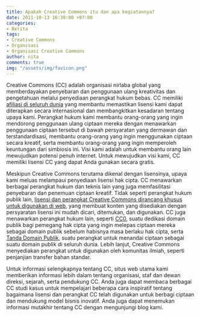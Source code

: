 ```yaml
---
title: Apakah Creative Commons itu dan apa kegiatannya?
date: 2011-10-13 16:30:00 +07:00
categories:
- Berita
tags:
- Creative Commons
- Organisasi
- Organisasi Creative Commons
author: nita
comments: true
img: "/assets/img/favicon.png"
---
```


Creative Commons (CC) adalah organisasi nirlaba global yang memberdayakan penyebaran dan penggunaan ulang kreativitas dan pengetahuan melalui penyediaan perangkat hukum bebas. CC memiliki [afiliasi di seluruh dunia](http://creativecommons.org/international/) yang membantu memastikan lisensi kami dapat diterapkan secara internasional dan membangkitkan kesadaran tentang upaya kami. Perangkat hukum kami membantu orang-orang yang ingin mendorong penggunaan ulang ciptaan mereka dengan menawarkan penggunaan ciptaan tersebut di bawah persyaratan yang dermawan dan terstandardisasi, membantu orang-orang yang ingin menggunakan ciptaan secara kreatif, serta membantu orang-orang yang ingin memperoleh keuntungan dari simbiosis ini. Visi kami adalah untuk membantu orang lain mewujudkan potensi penuh internet. Untuk mewujudkan visi kami, CC memiliki lisensi CC yang dapat Anda gunakan secara gratis.

Meskipun Creative Commons terutama dikenal dengan lisensinya, upaya kami meluas melampaui penyediaan lisensi hak cipta. CC menawarkan berbagai perangkat hukum dan teknis lain yang juga memfasilitasi penyebaran dan penemuan ciptaan kreatif. Tidak seperti perangkat hukum publik lain, [lisensi dan perangkat Creative Commons dirancang khusus untuk digunakan di web](http://wiki.creativecommons.or.id/FAQ#Technical_Questions_2), yang membuat konten yang disediakan dengan persyaratan lisensi ini mudah dicari, ditemukan, dan digunakan. CC juga menawarkan perangkat hukum lain, seperti [CC0](http://creativecommons.org/choose/zero/), suatu dedikasi domain publik bagi pemegang hak cipta yang ingin melepas ciptaan mereka sebagai domain publik sebelum habisnya masa berlaku hak cipta, serta [Tanda Domain Publik](http://creativecommons.org/publicdomain/mark/1.0), suatu perangkat untuk menandai ciptaan sebagai suatu domain publik di seluruh dunia. Lebih lanjut, Creative Commons menyediakan perangkat untuk digunakan oleh komunitas ilmiah, seperti penjanjian transfer bahan standar.

Untuk informasi selengkapnya tentang CC, situs web utama kami memberikan informasi lebih dalam tentang organisasi, staf dan dewan direksi, sejarah, serta pendukung CC. Anda juga dapat membaca berbagai CC studi kasus untuk mempelajari beberapa cara inspiratif tentang bagaimana lisensi dan perangkat CC telah digunakan untuk berbagi ciptaan dan mendukung model bisnis inovatif. Anda juga dapat menemukan informasi mutakhir tentang CC dengan mengunjungi blog kami.
